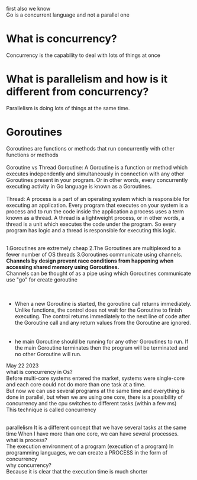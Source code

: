 first also we know<br>
Go is a concurrent language and not a parallel one
# What is concurrency?
Concurrency is the capability to deal with lots of things at once
# What is parallelism and how is it different from concurrency?

Parallelism is doing lots of things at the same time.
# Goroutines
Goroutines are functions or methods that run concurrently with other functions or methods<br><br>
Goroutine vs Thread
Goroutine: A Goroutine is a function or method which executes independently and simultaneously in connection with any other Goroutines present in your program. Or in other words, every concurrently executing activity in Go language is known as a Goroutines. <br><br>
Thread: A process is a part of an operating system which is responsible for executing an application. Every program that executes on your system is a process and to run the code inside the application a process uses a term known as a thread. A thread is a lightweight process, or in other words, a thread is a unit which executes the code under the program. So every program has logic and a thread is responsible for executing this logic.<br><br>

1.Goroutines are extremely cheap
2.The Goroutines are multiplexed to a fewer number of OS threads
3.Goroutines communicate using channels.
**Channels by design prevent race conditions from happening when accessing shared memory using Goroutines.**<br>
Channels can be thought of as a pipe using which Goroutines communicate<br>
use "go" for create goroutine<br><br><br>
- When a new Goroutine is started, the goroutine call returns immediately. Unlike functions, the control does not wait for the Goroutine to finish executing. The control returns immediately to the next line of code after the Goroutine call and any return values from the Goroutine are ignored.<br><br><br>
- he main Goroutine should be running for any other Goroutines to run. If the main Goroutine terminates then the program will be terminated and no other Goroutine will run.



May 22 2023
<br>
what is concurrency in Os?<br>
Before multi-core systems entered the market, systems were single-core and each core could not do more than one task at a time.<br>
But now we can use several programs at the same time and everything is done in parallel, but when we are using one core, there is a possibility of concurrency and the cpu switches to different tasks.(within a few ms)<br>
This technique is called concurrency<br>
<br>
   
parallelism It is a different concept that we have several tasks at the same time When I have more than one core, we can have several processes.
<br>
what is process?<br>
The execution environment of a program (execution of a program) In programming languages, we can create a PROCESS in the form of concurrency <br>
why concurrency?<br>
Because it is clear that the execution time is much shorter<br>

